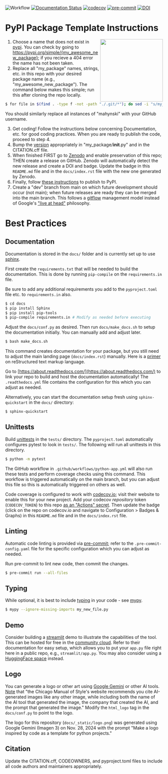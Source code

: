 ![Workflow](https://github.com/mahynski/my_package/actions/workflows/python-app.yml/badge.svg?branch=main)
[![Documentation Status](https://readthedocs.org/projects/my_package/badge/?version=latest)](https://my_package.readthedocs.io/en/latest/?badge=latest)
[![codecov](https://codecov.io/gh/mahynski/my_package/branch/main/graph/badge.svg?token=YSLBQ33C7F)](https://codecov.io/gh/mahynski/my_package)
[![pre-commit](https://img.shields.io/badge/pre--commit-enabled-brightgreen?logo=pre-commit&logoColor=white)](https://github.com/pre-commit/pre-commit)
[![DOI](https://zenodo.org/badge/331207062.svg)](https://zenodo.org/badge/latestdoi/)
<!--[![DOI](https://zenodo.org/badge/{github_id}.svg)](https://zenodo.org/badge/latestdoi/{github_id})-->

<!--
[![Code style: black](https://img.shields.io/badge/code%20style-black-000000.svg)](https://github.com/psf/black)
[![Imports: isort](https://img.shields.io/badge/%20imports-isort-%231674b1?style=flat&labelColor=ef8336)](https://pycqa.github.io/isort/)
-->

PyPI Package Template Instructions
===

<img src="docc/img/logo_transparent.png" align="right" width=200 />

1. Choose a name that does not exist in [pypi](https://pypi.org/). You can check by going to https://pypi.org/simple/{my_awesome_new_package}; if you recieve a 404 error the name has not been taken.
2. Replace all "my_package" names, strings, etc. in this repo with your desired package name (e.g., "my_awesome_new_package").  The command below makes this simple; run this after cloning the repo locally.

~~~bash
$ for file in $(find . -type f -not -path "./.git/*"); do sed -i "s/my_package/my_awesome_new_package/g" $file; done
~~~

You should similarly replace all instances of "mahynski" with your GitHub username.

3. Get coding! Follow the instructions below concerning Documentation, etc. for good coding practices.  When you are ready to publish the code, proceed to step 4.
4. Bump the [version](https://semver.org/) appropriately in "my_package/__init__.py" and in the CITATION.cff file.
5. When finished FIRST go to [Zenodo](https://zenodo.org/) and enable preservation of this repo; THEN create a release on GitHub. Zenodo will automatically detect the new release and create a DOI and badge. Update the badge in this `README.md` file and in the `docs/index.rst` file with the new one generated by Zenodo.
6. Finally, follow [these instructions](https://packaging.python.org/en/latest/tutorials/packaging-projects/) to publish to PyPI.
7. Create a "dev" branch from main on which future development should occur (not main); when future releases are ready they can be merged into the main branch.  This follows a [gitflow](https://nvie.com/posts/a-successful-git-branching-model/) management model instead of Google's ["live at head"](https://nehckl0.medium.com/googles-live-at-head-approach-and-release-management-4f175b723dae) philosophy.

Best Practices
===

Documentation
---

Documentation is stored in the `docs/` folder and is currently set up to use [sphinx](https://www.sphinx-doc.org/en/master/).

First create the `requirements.txt` that will be needed to build the documentation. This is done by running `pip-compile` on the `requirements.in` file.

Be sure to add any additional requirements you add to the `pyproject.toml` file etc. to `requirements.in` also.

~~~bash
$ cd docs
$ pip install Sphinx
$ pip install pip-tools
$ pip-compile requirements.in # Modify as needed before executing
~~~

Adjust the `docs/conf.py` as desired. Then run `docs/make_docs.sh` to setup the documentation initially.  You can manually add and adjust later. 

~~~bash
$ bash make_docs.sh
~~~

This command creates documentation for your package, but you still need to adjust the main landing page (`docs/index.rst`) manually.  Here is a [primer](https://www.sphinx-doc.org/en/master/usage/restructuredtext/basics.html) on reStructured text markup language.

Go to [https://about.readthedocs.com/](https://about.readthedocs.com/) to link your repo to build and host the documentation automatically!  The `.readthedocs.yml` file contains the configuration for this which you can adjust as needed.

Alternatively, you can start the documentation setup fresh using `sphinx-quickstart` in the `docs/` directory:

~~~bash
$ sphinx-quickstart
~~~

Unittests
---

Build [unittests](https://docs.python.org/3/library/unittest.html) in the `tests/` directory.  The `pyproject.toml` automatically configures pytest to look in `tests/`.  The following will run all unittests in this directory.

~~~bash
$ python -m pytest
~~~

The GitHub workflow in `.github/workflows/python-app.yml` will also run these tests and perform coverage checks using this command.  This workflow is triggered automatically on the main branch, but you can adjust this file so this is automatically triggered on others as well.

Code coverage is configured to work with [codecov.io](https://app.codecov.io/); visit their website to enable this for your new project. Add your codecov *repository* token (`CODECOV_TOKEN`) to this repo [as an "Actions" secret](https://docs.github.com/en/actions/security-for-github-actions/security-guides/using-secrets-in-github-actions). Then update the badge (click on the repo on codecov.io and navigate to Configuration > Badges & Graphs) in this `README.md` file and in the `docs/index.rst` file.

Linting
---

Automatic code linting is provided via [pre-commit](https://pre-commit.com/); refer to the `.pre-commit-config.yaml` file for the specific configuration which you can adjust as needed.

Run pre-commit to lint new code, then commit the changes.

~~~bash
$ pre-commit run --all-files
~~~

Typing
---

While optional, it is best to include [typing](https://docs.python.org/3/library/typing.html) in your code - see [mypy](https://mypy-lang.org/).

~~~bash
$ mypy --ignore-missing-imports my_new_file.py
~~~

Demo
---

Consider building a [streamlit](https://streamlit.io/) demo to illustrate the capabilities of the tool.  This can be hosted for free in the [community cloud](https://streamlit.io/cloud).  Refer to their documentation for easy setup, which allows you to put your `app.py` file right here in a public repo, e.g., `streamlit/app.py`.  You may also consider using a [HuggingFace space](https://huggingface.co/spaces) instead.

Logo
---

You can generate a logo or other art using [Google Gemini](https://gemini.google.com/app) or other AI tools. [Note](https://lib.guides.umd.edu/c.php?g=1340355&p=9896961#:~:text=The%20Chicago%20Manual%20of%20Style's,prompt%20that%20generated%20the%20image.) that "the Chicago Manual of Style's website recommends you cite AI-generated images like any other image, while including both the name of the AI tool that generated the image, the company that created the AI, and the prompt that generated the image." Modify the `html_logo` tag in the `docs/conf.py` to point to the logo.

The logo for this repository (`docs/_static/logo.png`) was generated using Google Gemini (Imagen 3) on Nov. 28, 2024 with the prompt "Make a logo inspired by code as a template for python projects."

Citation
---

Update the CITATION.cff, CODEOWNERS, and pyproject.toml files to include all code authors and maintainers appropriately.
